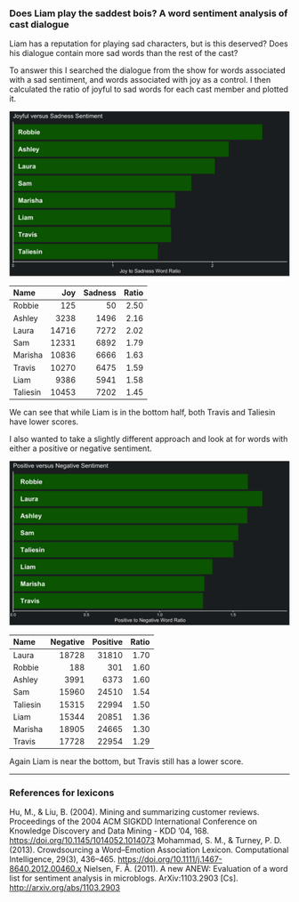 
### Does Liam play the saddest bois? A word sentiment analysis of cast dialogue

Liam has a reputation for playing sad characters, but is this deserved?
Does his dialogue contain more sad words than the rest of the cast?

To answer this I searched the dialogue from the show for words
associated with a sad sentiment, and words associated with joy as a
control. I then calculated the ratio of joyful to sad words for each
cast member and plotted it.

![joyful vs sad](../plots/joySadPlot.png)

| Name     |   Joy | Sadness | Ratio |
| :------- | ----: | ------: | ----: |
| Robbie   |   125 |      50 |  2.50 |
| Ashley   |  3238 |    1496 |  2.16 |
| Laura    | 14716 |    7272 |  2.02 |
| Sam      | 12331 |    6892 |  1.79 |
| Marisha  | 10836 |    6666 |  1.63 |
| Travis   | 10270 |    6475 |  1.59 |
| Liam     |  9386 |    5941 |  1.58 |
| Taliesin | 10453 |    7202 |  1.45 |

We can see that while Liam is in the bottom half, both Travis and
Taliesin have lower scores.

I also wanted to take a slightly different approach and look at for
words with either a positive or negative sentiment.

![positive vs negative](../plots/positiveNegativePlot.png)

| Name     | Negative | Positive | Ratio |
| :------- | -------: | -------: | ----: |
| Laura    |    18728 |    31810 |  1.70 |
| Robbie   |      188 |      301 |  1.60 |
| Ashley   |     3991 |     6373 |  1.60 |
| Sam      |    15960 |    24510 |  1.54 |
| Taliesin |    15315 |    22994 |  1.50 |
| Liam     |    15344 |    20851 |  1.36 |
| Marisha  |    18905 |    24665 |  1.30 |
| Travis   |    17728 |    22954 |  1.29 |

Again Liam is near the bottom, but Travis still has a lower score.

-----

### References for lexicons

Hu, M., & Liu, B. (2004). Mining and summarizing customer reviews.
Proceedings of the 2004 ACM SIGKDD International Conference on Knowledge
Discovery and Data Mining - KDD ’04, 168.
<https://doi.org/10.1145/1014052.1014073> Mohammad, S. M., & Turney, P.
D. (2013). Crowdsourcing a Word–Emotion Association Lexicon.
Computational Intelligence, 29(3), 436–465.
<https://doi.org/10.1111/j.1467-8640.2012.00460.x> Nielsen, F. Å.
(2011). A new ANEW: Evaluation of a word list for sentiment analysis in
microblogs. ArXiv:1103.2903 \[Cs\]. <http://arxiv.org/abs/1103.2903>
